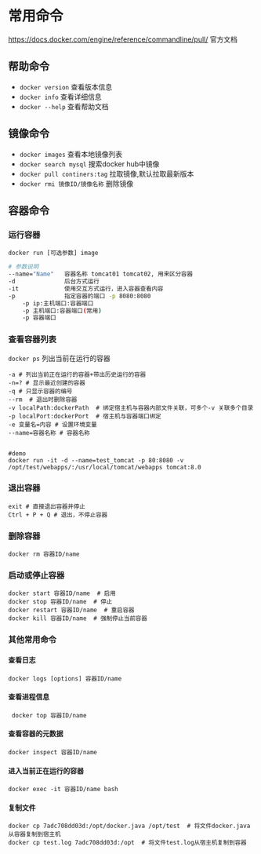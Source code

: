 # 常用命令

https://docs.docker.com/engine/reference/commandline/pull/   官方文档

## 帮助命令

- `docker version` 查看版本信息
- `docker info` 查看详细信息
- `docker --help` 查看帮助文档

## 镜像命令

- `docker images` 查看本地镜像列表
- `docker search mysql` 搜索docker hub中镜像 
- `docker pull continers:tag` 拉取镜像,默认拉取最新版本
- `docker rmi 镜像ID/镜像名称` 删除镜像

## 容器命令

### 运行容器

`docker run [可选参数] image`

```bash
# 参数说明
--name="Name"	容器名称 tomcat01 tomcat02, 用来区分容器
-d				后台方式运行
-it				使用交互方式运行，进入容器查看内容
-p				指定容器的端口 -p 8080:8080
	-p ip:主机端口:容器端口
	-p 主机端口:容器端口(常用)
	-p 容器端口
```

### 查看容器列表

`docker ps` 列出当前在运行的容器

```shell
-a # 列出当前正在运行的容器+带出历史运行的容器
-n=? # 显示最近创建的容器
-q # 只显示容器的编号
--rm  # 退出时删除容器
-v localPath:dockerPath  # 绑定宿主机与容器内部文件关联，可多个-v 关联多个目录
-p localPort:dockerPort  # 宿主机与容器端口绑定
-e 变量名=内容 # 设置环境变量
--name=容器名称 # 容器名称


#demo
docker run -it -d --name=test_tomcat -p 80:8080 -v /opt/test/webapps/:/usr/local/tomcat/webapps tomcat:8.0
```

### 退出容器

```shell
exit # 直接退出容器并停止
Ctrl + P + Q # 退出，不停止容器
```

### 删除容器

```shell
docker rm 容器ID/name
```

### 启动或停止容器

```shell
docker start 容器ID/name  # 启用
docker stop 容器ID/name  # 停止
docker restart 容器ID/name  # 重启容器
docker kill 容器ID/name  # 强制停止当前容器
```

### 其他常用命令

#### 查看日志

```shell
docker logs [options] 容器ID/name
```

#### 查看进程信息

```shell
 docker top 容器ID/name
```

#### 查看容器的元数据

```shell
docker inspect 容器ID/name
```

#### 进入当前正在运行的容器

```shell
docker exec -it 容器ID/name bash
```

#### 复制文件

```shell
docker cp 7adc708dd03d:/opt/docker.java /opt/test  # 将文件docker.java从容器复制到宿主机
docker cp test.log 7adc708dd03d:/opt  # 将文件test.log从宿主机复制到容器
```



